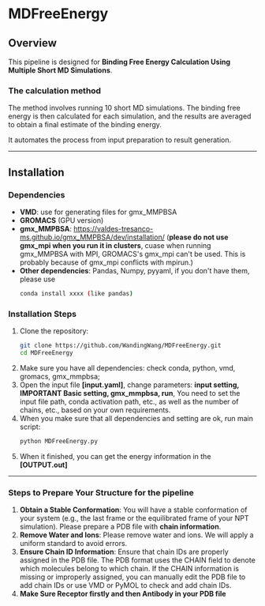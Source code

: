 # MDFreeEnergy  
## **Overview**
This pipeline is designed for **Binding Free Energy Calculation Using Multiple Short MD Simulations**. 
### **The calculation method**  
The method involves running 10 short MD simulations. The binding free energy is then calculated for each simulation, and the results are averaged to obtain a final estimate of the binding energy.  

It automates the process from input preparation to result generation.

---

## **Installation**
### **Dependencies**
- **VMD**: use for generating files for gmx_MMPBSA
- **GROMACS** (GPU version)
- **gmx_MMPBSA**: https://valdes-tresanco-ms.github.io/gmx_MMPBSA/dev/installation/ (**please do not use gmx_mpi when you run it in clusters**, cuase when running gmx_MMPBSA with MPI, GROMACS's gmx_mpi can't be used. This is probably because of gmx_mpi conflicts with mpirun.)    
- **Other dependencies**: Pandas, Numpy, pyyaml, if you don't have them, please use 
   ```bash
   conda install xxxx (like pandas)  

### **Installation Steps**
1. Clone the repository:
   ```bash
   git clone https://github.com/WandingWang/MDFreeEnergy.git
   cd MDFreeEnergy
2. Make sure you have all dependencies: check conda, python, vmd, gromacs, gmx_mmpbsa;
3. Open the input file **[input.yaml]**, change parameters: **input setting, IMPORTANT Basic setting, gmx_mmpbsa, run**, You need to set the input file path, conda activation path, etc., as well as the number of chains, etc., based on your own requirements.
4. When you make sure that all dependencies and setting are ok, run main script:
   ```bash
   python MDFreeEnergy.py  
5. When it finished, you can get the energy information in the **[OUTPUT.out]**

---

### **Steps to Prepare Your Structure for the pipeline**  
1. **Obtain a Stable Conformation**: You will have a stable conformation of your system (e.g., the last frame or the equilibrated frame of your NPT simulation). Please prepare a PDB file with **chain information**.   
2. **Remove Water and Ions**: Please remove water and ions. We will apply a uniform standard to avoid errors.   
3. **Ensure Chain ID Information**: Ensure that chain IDs are properly assigned in the PDB file. The PDB format uses the CHAIN field to denote which molecules belong to which chain. If the CHAIN information is missing or improperly assigned, you can manually edit the PDB file to add chain IDs or use VMD or PyMOL to check and add chain IDs.  
4. **Make Sure Receptor firstly and then Antibody in your PDB file**  
